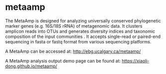 # metaamp
The MetaAmp is designed for analyzing universally conserved phylogenetic marker genes (e.g. 16S/18S rRNA) of metagenomic data. It clusters amplicon reads into OTUs and generates diversity indices and taxonomic composition of the input communities . It accepts single-read or paired-end sequencing in fasta or fastq format from various sequencing platforms.

A MetaAmp can be accessed at: http://ebg.ucalgary.ca/metaamp/

A MetaAmp analysis output demo page can be found at: https://xiaoli-dong.github.io/metaamp/
